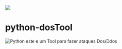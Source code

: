 <img src ="https://i.postimg.cc/sgWK130f/artworks-Hdc5-DRzbx82ci4-LB-EJYn7-A-t1080x1080.jpg">


# python-dosTool
![Python](https://img.shields.io/badge/Python-3.11-blue?logo=python&logoColor=white)
este e um Tool para fazer ataques Dos/Ddos 